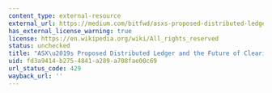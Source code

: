 ```yaml
---
content_type: external-resource
external_url: https://medium.com/bitfwd/asxs-proposed-distributed-ledger-and-the-future-of-clearing-and-settlement-1d401160a0fd
has_external_license_warning: true
license: https://en.wikipedia.org/wiki/All_rights_reserved
status: unchecked
title: "ASX\u2019s Proposed Distributed Ledger and the Future of Clearing and Settlement"
uid: fd3a9414-b275-4841-a289-a708fae00c69
url_status_code: 429
wayback_url: ''
---
```

